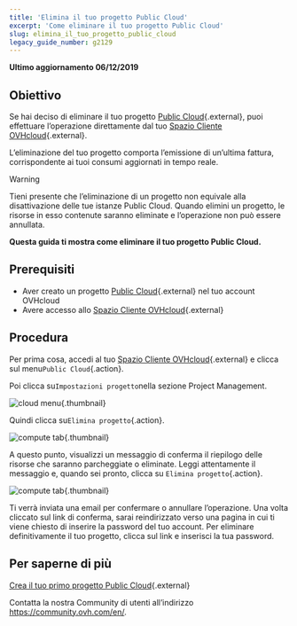 ```yaml
---
title: 'Elimina il tuo progetto Public Cloud'
excerpt: 'Come eliminare il tuo progetto Public Cloud'
slug: elimina_il_tuo_progetto_public_cloud
legacy_guide_number: g2129
---
```


**Ultimo aggiornamento 06/12/2019**

## Obiettivo

Se hai deciso di eliminare il tuo progetto [Public Cloud](https://www.ovhcloud.com/it/public-cloud/){.external}, puoi effettuare l’operazione direttamente dal tuo [Spazio Cliente OVHcloud](https://www.ovh.com/auth/?action=gotomanager){.external}.

L’eliminazione del tuo progetto comporta l’emissione di un’ultima fattura, corrispondente ai tuoi consumi aggiornati in tempo reale.

> [!warning]
>
Tieni presente che l’eliminazione di un progetto non equivale alla disattivazione delle tue istanze Public Cloud. Quando elimini un progetto, le risorse in esso contenute saranno eliminate e l’operazione non può essere annullata.
>

**Questa guida ti mostra come eliminare il tuo progetto Public Cloud.**

## Prerequisiti

* Aver creato un progetto [Public Cloud](https://www.ovhcloud.com/it/public-cloud/){.external} nel tuo account OVHcloud
* Avere accesso allo [Spazio Cliente OVHcloud](https://www.ovh.com/auth/?action=gotomanager){.external}

## Procedura

Per prima cosa, accedi al tuo [Spazio Cliente OVHcloud](https://www.ovh.com/auth/?action=gotomanager){.external} e clicca sul menu`Public Cloud`{.action}.

Poi clicca su`Impostazioni progetto`nella sezione Project Management.

![cloud menu](images/deleteproject.png){.thumbnail}

Quindi clicca su`Elimina progetto`{.action}.

![compute tab](images/deleteproject1.png){.thumbnail}

A questo punto, visualizzi un messaggio di conferma il riepilogo delle risorse che saranno parcheggiate o eliminate.
Leggi attentamente il messaggio e, quando sei pronto, clicca su `Elimina progetto`{.action}. 

![compute tab](images/deleteproject2.png){.thumbnail}

Ti verrà inviata una email per confermare o annullare l’operazione.
Una volta cliccato sul link di conferma, sarai reindirizzato verso una pagina in cui ti viene chiesto di inserire la password del tuo account. Per eliminare definitivamente il tuo progetto, clicca sul link e inserisci la tua password.


## Per saperne di più 

[Crea il tuo primo progetto Public Cloud](https://docs.ovh.com/it/public-cloud/crea_il_tuo_primo_progetto_public_cloud/){.external}

Contatta la nostra Community di utenti all’indirizzo <https://community.ovh.com/en/>.